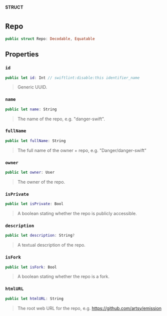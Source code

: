 **STRUCT**

# `Repo`

```swift
public struct Repo: Decodable, Equatable
```

## Properties
### `id`

```swift
public let id: Int // swiftlint:disable:this identifier_name
```

> Generic UUID.

### `name`

```swift
public let name: String
```

> The name of the repo, e.g. "danger-swift".

### `fullName`

```swift
public let fullName: String
```

> The full name of the owner + repo, e.g. "Danger/danger-swift"

### `owner`

```swift
public let owner: User
```

> The owner of the repo.

### `isPrivate`

```swift
public let isPrivate: Bool
```

> A boolean stating whether the repo is publicly accessible.

### `description`

```swift
public let description: String?
```

> A textual description of the repo.

### `isFork`

```swift
public let isFork: Bool
```

> A boolean stating whether the repo is a fork.

### `htmlURL`

```swift
public let htmlURL: String
```

> The root web URL for the repo, e.g. https://github.com/artsy/emission
